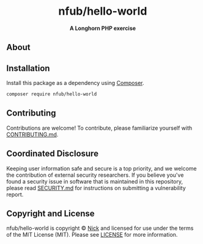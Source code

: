 <h1 align="center">nfub/hello-world</h1>

<p align="center">
    <strong>A Longhorn PHP exercise</strong>
</p>

<!--
TODO: Make sure the following URLs are correct and working for your project.
      Then, remove these comments to display the badges, giving users a quick
      overview of your package.

<p align="center">
    <a href="https://github.com/nick-andren/hello-world"><img src="https://img.shields.io/badge/source-nfub/hello--world-blue.svg?style=flat-square" alt="Source Code"></a>
    <a href="https://packagist.org/packages/nfub/hello-world"><img src="https://img.shields.io/packagist/v/nfub/hello-world.svg?style=flat-square&label=release" alt="Download Package"></a>
    <a href="https://php.net"><img src="https://img.shields.io/packagist/php-v/nfub/hello-world.svg?style=flat-square&colorB=%238892BF" alt="PHP Programming Language"></a>
    <a href="https://github.com/nick-andren/hello-world/blob/main/LICENSE"><img src="https://img.shields.io/packagist/l/nfub/hello-world.svg?style=flat-square&colorB=darkcyan" alt="Read License"></a>
    <a href="https://github.com/nick-andren/hello-world/actions/workflows/continuous-integration.yml"><img src="https://img.shields.io/github/actions/workflow/status/nick-andren/hello-world/continuous-integration.yml?branch=main&style=flat-square&logo=github" alt="Build Status"></a>
    <a href="https://codecov.io/gh/nick-andren/hello-world"><img src="https://img.shields.io/codecov/c/gh/nick-andren/hello-world?label=codecov&logo=codecov&style=flat-square" alt="Codecov Code Coverage"></a>
    <a href="https://shepherd.dev/github/nick-andren/hello-world"><img src="https://img.shields.io/endpoint?style=flat-square&url=https%3A%2F%2Fshepherd.dev%2Fgithub%2Fnick-andren%2Fhello-world%2Fcoverage" alt="Psalm Type Coverage"></a>
</p>
-->


## About

<!--
TODO: Use this space to provide more details about your package. Try to be
      concise. This is the introduction to your package. Let others know what
      your package does and how it can help them build applications.
-->




## Installation

Install this package as a dependency using [Composer](https://getcomposer.org).

``` bash
composer require nfub/hello-world
```

<!--
## Usage

Provide a brief description or short example of how to use this library.
If you need to provide more detailed examples, use the `docs/` directory
and provide a link here to the documentation.

``` php
use NFub\HelloWorld\Example;

$example = new Example();
echo $example->greet('fellow human');
```
-->


## Contributing

Contributions are welcome! To contribute, please familiarize yourself with
[CONTRIBUTING.md](CONTRIBUTING.md).

## Coordinated Disclosure

Keeping user information safe and secure is a top priority, and we welcome the
contribution of external security researchers. If you believe you've found a
security issue in software that is maintained in this repository, please read
[SECURITY.md](SECURITY.md) for instructions on submitting a vulnerability report.






## Copyright and License

nfub/hello-world is copyright © [Nick](mailto:nick+noreply@followupboss.com)
and licensed for use under the terms of the
MIT License (MIT). Please see [LICENSE](LICENSE) for more information.



